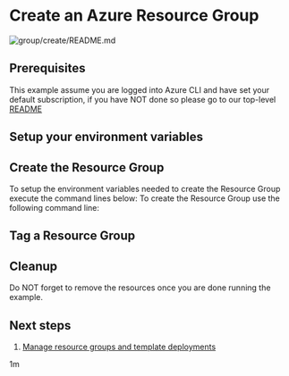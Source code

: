 
# Create an Azure Resource Group

![group/create/README.md](https://github.com/Azure-Samples/java-on-azure-examples/workflows/group/create/README.md/badge.svg)

## Prerequisites

This example assume you are logged into Azure CLI and have set your default
subscription, if you have NOT done so please go to our top-level
[README](../../)

## Setup your environment variables

<!-- MARKDOWN-AUTO-DOCS:START (CODE:src=../../setup-env.sh) -->
<!-- MARKDOWN-AUTO-DOCS:END -->

## Create the Resource Group

To setup the environment variables needed to create the Resource Group execute
the command lines below:
To create the Resource Group use the following command line:

<!-- MARKDOWN-AUTO-DOCS:START (CODE:src=../group-create/group-create.sh) -->
<!-- MARKDOWN-AUTO-DOCS:END -->

## Tag a Resource Group

<!-- MARKDOWN-AUTO-DOCS:START (CODE:src=../group-tag.sh) -->
<!-- MARKDOWN-AUTO-DOCS:END -->

## Cleanup

Do NOT forget to remove the resources once you are done running the example.

<!-- MARKDOWN-AUTO-DOCS:START (CODE:src=../group-delete/group-delete.sh) -->
<!-- MARKDOWN-AUTO-DOCS:END -->

## Next steps

1. [Manage resource groups and template deployments](https://docs.microsoft.com/en-us/cli/azure/group)

1m
